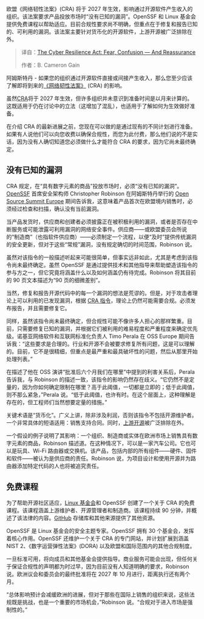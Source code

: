 <!--
title: 网络弹性法案：恐惧、困惑与安心
cover: https://cdn.thenewstack.io/media/2025/08/dcba9560-michelle-tresemer-mjkuuayqq6u-unsplash.jpg
summary: 欧盟《网络韧性法案》(CRA) 将于 2027 年生效，影响通过开源软件产生收入的组织。该法案要求产品投放市场时“没有已知的漏洞”。OpenSSF 和 Linux 基金会提供免费课程以帮助适应。目前合规性要求尚不明确，但重点在于修复和报告已知的、可利用的漏洞。该法案主要针对货币化的开源软件，上游开源被广泛排除在外。
-->

欧盟《网络韧性法案》(CRA) 将于 2027 年生效，影响通过开源软件产生收入的组织。该法案要求产品投放市场时“没有已知的漏洞”。OpenSSF 和 Linux 基金会提供免费课程以帮助适应。目前合规性要求尚不明确，但重点在于修复和报告已知的、可利用的漏洞。该法案主要针对货币化的开源软件，上游开源被广泛排除在外。

> 译自：[The Cyber Resilience Act: Fear, Confusion — And Reassurance](https://thenewstack.io/the-cyber-resilience-act-fear-confusion-and-reassurance/)
> 
> 作者：B. Cameron Gain

阿姆斯特丹 - 如果您的组织通过开源软件直接或间接产生收入，那么您至少应该了解即将到来的[《网络韧性法案》](https://thenewstack.io/what-the-eus-cyber-resilience-act-cra-means-for-open-source/) (CRA) 的影响。

虽然[CRA](https://thenewstack.io/open-source-development-threatened-in-europe/)将于 2027 年生效，但许多组织并未意识到准备时间是以月来计算的。这既适用于仍在讨论中的立法（这增加了混乱），也适用于了解如何为生效做好准备。

在介绍 CRA 的最新进展之前，您现在可以做的是通过现有的不同计划进行准备。如果有人说他们可以向您收费以确保合规性，而您为此付费，那么他们说的不是实话，因为没有人确切知道您必须做什么才能符合 CRA 的要求，因为它尚未最终确定。

## 没有已知的漏洞

CRA 规定，在“具有数字元素的商品”投放市场时，必须“没有已知的漏洞”。[OpenSSF](https://thenewstack.io/openssf-boosts-software-supply-chain-security-with-slsa-1-0/) 首席安全架构师 Christopher Robinson 在阿姆斯特丹举行的 [Open Source Summit Europe](https://events.linuxfoundation.org/open-source-summit-europe/) 期间告诉我，这意味着产品首次在欧盟境内销售时，必须经过检查和扫描，确认没有当前漏洞。

当产品发货时，供应商和创建者必须披露正在被积极利用的漏洞，或者是否存在中断服务或可能泄露可利用漏洞的网络安全事件。供应商——或欧盟委员会所说的“制造商”（也指软件供应商）——必须制定一个流程，以便“及时”提供传统漏洞的安全更新，但对于这些“常规”漏洞，没有规定确切的时间范围，Robinson 说。

虽然对该指令的一般描述听起来可能很简单，但事实远非如此，尤其是考虑到该指令尚未最终确定。虽然 OpenSSF 是通过提供技术和其他指导来帮助塑造该指令的参与方之一，但它究竟将涵盖什么以及如何涵盖仍有待完成。Robinson 将其目前的 90 页文本描述为“90 页的细微差别”。

当然，修复和报告开源代码中的每一个漏洞的想法是荒谬的。但是，对于攻击者理论上可以利用的已发现漏洞，根据 [CRA 指令](https://thenewstack.io/how-linux-kernel-deals-with-tracking-cve-security-issues/)，理论上仍然可能需要合规。必须发布报告，并且需要修复它。

同样，虽然该指令尚未最终确定，但合规性可能不像许多人担心的那样繁重。目前，只需要修复已知的漏洞，并根据它们被利用的难易程度和严重程度来确定优先级。诺基亚网络软件和互联网标准化负责人 Timo Perala 在 OSS Europe 期间告诉我：“这些要求是合理的。行业和开源不会被要求修复所有问题，这是可以理解的。目前，它不是很精细，但重点是最严重和最具破坏性的问题，然后从那里开始处理列表。”

在描述了他在 OSS 演讲“批准后六个月我们在哪里”中提到的利害关系后，Perala 告诉我，与 Robinson 的描述一致，该指令的影响仍然存在歧义。“它仍然不是定量的，因为你如何确定限制在哪里？高于此阈值，一切都是立即的；低于此阈值，则不那么紧急，”Perala 说。“低于此阈值，也许有时。在这个层面上，这种理解是存在的，但工程师们当然想要定量的措施。”

关键术语是“货币化”。广义上讲，除非涉及利润，否则该指令不包括开源维护者。一个非常具体的短语适用：销售支持合同。同时，[上游开源](https://thenewstack.io/open-source-development-threatened-in-europe/)被广泛排除在外。

一个假设的例子说明了其影响：一个组织、制造商或实体在欧洲市场上销售具有数字元素的商品，Robinson 描述道。在这种情况下，可以是一家汽车公司。它也可以是玩具、Wi-Fi 路由器或交换机。该产品，包括内部的所有组件——硬件、固件和软件——被认为是供应商的责任。Robinson 说，为项目设计和使用开源并为路由器添加特定代码的人也将被追究责任。

## 免费课程

为了帮助开源社区适应，[Linux 基金会](https://training.linuxfoundation.org/training/course-catalog/?utm_content=inline+mention)和 OpenSSF 创建了一个关于 CRA 的免费课程。该课程涵盖上游维护者、开源管理者和制造商。该课程持续 90 分钟，并概述了该法律的内容。[GitHub](https://thenewstack.io/github-loses-its-ceo-and-independence/) 存储库和其他来源提供了其他资源。

OpenSSF 是 Linux 基金会的安全主题专家。OpenSSF 拥有 30 个基金会，发挥着核心作用。OpenSSF 还维护一个关于 CRA 的专门网站，并计划扩展到涵盖 NIST 2、《数字运营弹性法案》(DORA) 以及欧盟和国际范围内的其他合规制度。

一旦标准可用，将向成员和其他基金会提供指导。商业服务可能会出现，但任何关于保证合规性的声明都为时过早，因为目前没有人知道明确的要求，Robinson 说。欧洲议会和委员会的最终批准将在 2027 年 10 月进行，距离执行还有两个月。

“总体影响预计会减缓欧洲的进展，但对于那些在国际上销售的组织来说，这些法规既是挑战，也是一个重要的市场机会，”Robinson 说。“合规对于进入市场是强制性的。”
